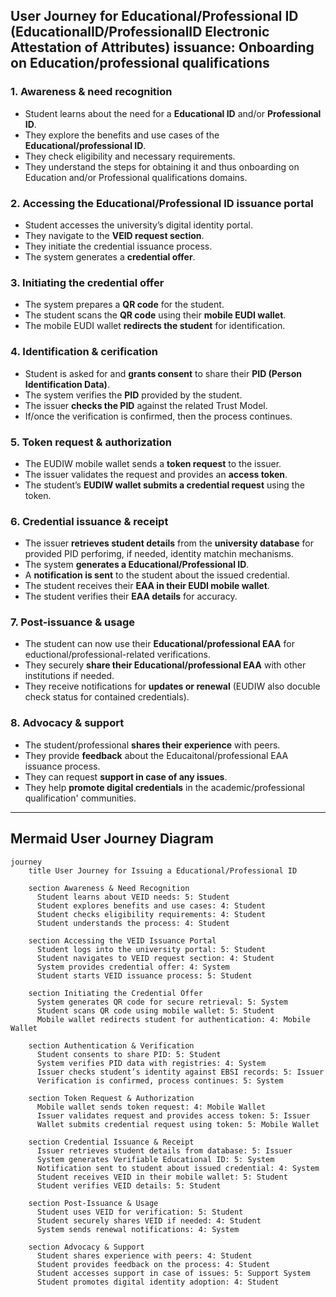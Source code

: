## **User Journey for Educational/Professional ID (EducationalID/ProfessionalID Electronic Attestation of Attributes) issuance: Onboarding on Education/professional qualifications**

### **1. Awareness & need recognition**
- Student learns about the need for a **Educational ID** and/or **Professional ID**.  
- They explore the benefits and use cases of the **Educational/professional ID**.  
- They check eligibility and necessary requirements.  
- They understand the steps for obtaining it and thus onboarding on Education and/or Professional qualifications domains.  

### **2. Accessing the Educational/Professional ID issuance portal**
- Student accesses the university’s digital identity portal.  
- They navigate to the **VEID request section**.  
- They initiate the credential issuance process.  
- The system generates a **credential offer**.  

### **3. Initiating the credential offer**
- The system prepares a **QR code** for the student.  
- The student scans the **QR code** using their **mobile EUDI wallet**.  
- The mobile EUDI wallet **redirects the student** for identification.  

### **4. Identification & cerification**
- Student is asked for and **grants consent** to share their **PID (Person Identification Data)**.  
- The system verifies the **PID** provided by the student.  
- The issuer **checks the PID** against the related Trust Model.  
- If/once the verification is confirmed, then the process continues.  

### **5. Token request & authorization**
- The EUDIW mobile wallet sends a **token request** to the issuer.  
- The issuer validates the request and provides an **access token**.  
- The student’s **EUDIW wallet submits a credential request** using the token.  

### **6. Credential issuance & receipt**
- The issuer **retrieves student details** from the **university database** for provided PID perforimg, if needed, identity matchin mechanisms.  
- The system **generates a Educational/Professional ID**.  
- A **notification is sent** to the student about the issued credential.  
- The student receives their **EAA in their EUDI mobile wallet**.  
- The student verifies their **EAA details** for accuracy.  

### **7. Post-issuance & usage**
- The student can now use their **Educational/professional EAA** for eductional/professional-related verifications.  
- They securely **share their Educational/professional EAA** with other institutions if needed.  
- They receive notifications for **updates or renewal** (EUDIW also docuble check status for contained credentials).  

### **8. Advocacy & support**
- The student/professional **shares their experience** with peers.  
- They provide **feedback** about the Educaitonal/professional EAA issuance process.  
- They can request **support in case of any issues**.  
- They help **promote digital credentials** in the academic/professional qualification' communities.  

---

## **Mermaid User Journey Diagram**
```mermaid
journey
    title User Journey for Issuing a Educational/Professional ID

    section Awareness & Need Recognition
      Student learns about VEID needs: 5: Student
      Student explores benefits and use cases: 4: Student
      Student checks eligibility requirements: 4: Student
      Student understands the process: 4: Student

    section Accessing the VEID Issuance Portal
      Student logs into the university portal: 5: Student
      Student navigates to VEID request section: 4: Student
      System provides credential offer: 4: System
      Student starts VEID issuance process: 5: Student

    section Initiating the Credential Offer
      System generates QR code for secure retrieval: 5: System
      Student scans QR code using mobile wallet: 5: Student
      Mobile wallet redirects student for authentication: 4: Mobile Wallet

    section Authentication & Verification
      Student consents to share PID: 5: Student
      System verifies PID data with registries: 4: System
      Issuer checks student’s identity against EBSI records: 5: Issuer
      Verification is confirmed, process continues: 5: System

    section Token Request & Authorization
      Mobile wallet sends token request: 4: Mobile Wallet
      Issuer validates request and provides access token: 5: Issuer
      Wallet submits credential request using token: 5: Mobile Wallet

    section Credential Issuance & Receipt
      Issuer retrieves student details from database: 5: Issuer
      System generates Verifiable Educational ID: 5: System
      Notification sent to student about issued credential: 4: System
      Student receives VEID in their mobile wallet: 5: Student
      Student verifies VEID details: 5: Student

    section Post-Issuance & Usage
      Student uses VEID for verification: 5: Student
      Student securely shares VEID if needed: 4: Student
      System sends renewal notifications: 4: System

    section Advocacy & Support
      Student shares experience with peers: 4: Student
      Student provides feedback on the process: 4: Student
      Student accesses support in case of issues: 5: Support System
      Student promotes digital identity adoption: 4: Student
```
